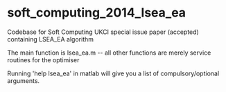soft_computing_2014_lsea_ea
===========================

Codebase for Soft Computing UKCI special issue paper (accepted) containing LSEA_EA algorithm

The main function is lsea_ea.m -- all other functions are merely service routines for the optimiser

Running 'help lsea_ea' in matlab will give you a list of compulsory/optional arguments.
